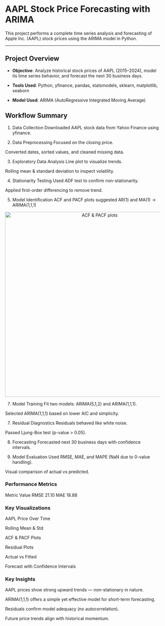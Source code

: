 # AAPL Stock Price Forecasting with ARIMA

This project performs a complete time series analysis and forecasting of Apple Inc. (AAPL) stock prices using the ARIMA model in Python.

---

## Project Overview

- **Objective**: 
  Analyze historical stock prices of AAPL (2015–2024), model its time series behavior, and forecast the next 30 business days.

- **Tools Used**: Python, yfinance, pandas, statsmodels, sklearn, matplotlib, seaborn

- **Model Used**: ARIMA (AutoRegressive Integrated Moving Average)


## Workflow Summary

1. Data Collection
Downloaded AAPL stock data from Yahoo Finance using yfinance.

2. Data Preprocessing
Focused on the closing price.

Converted dates, sorted values, and cleaned missing data.

3. Exploratory Data Analysis
Line plot to visualize trends.

Rolling mean & standard deviation to inspect volatility.

4. Stationarity Testing
Used ADF test to confirm non-stationarity.

Applied first-order differencing to remove trend.

5. Model Identification
ACF and PACF plots suggested AR(1) and MA(1) → ARIMA(1,1,1)

<p align="center">
  <img src="images/ACF_PACF.png" alt="ACF & PACF plots" width="600"/>
</p>

7. Model Training
Fit two models: ARIMA(5,1,2) and ARIMA(1,1,1).

Selected ARIMA(1,1,1) based on lower AIC and simplicity.

7. Residual Diagnostics
Residuals behaved like white noise.

Passed Ljung-Box test (p-value > 0.05).

8. Forecasting
Forecasted next 30 business days with confidence intervals.

9. Model Evaluation
Used RMSE, MAE, and MAPE (NaN due to 0-value handling).

Visual comparison of actual vs predicted.


### Performance Metrics
Metric	Value
RMSE	21.10
MAE	18.88


### Key Visualizations

AAPL Price Over Time

Rolling Mean & Std

ACF & PACF Plots

Residual Plots

Actual vs Fitted

Forecast with Confidence Intervals

### Key Insights
AAPL prices show strong upward trends — non-stationary in nature.

ARIMA(1,1,1) offers a simple yet effective model for short-term forecasting.

Residuals confirm model adequacy (no autocorrelation).

Future price trends align with historical momentum.
